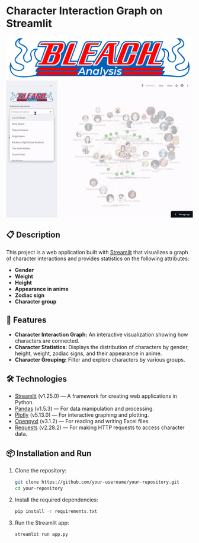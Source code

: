 # Character Interaction Graph on Streamlit

![Banner](lable_bleach.png)
![Bleach Demonstration](https://github.com/Balalaika1/Bleach_Networking_Graph/blob/main/Bleach%20Demonstration.gif)
## 📋 Description

This project is a web application built with [Streamlit](https://streamlit.io/) that visualizes a graph of character interactions and provides statistics on the following attributes:
- **Gender**
- **Weight**
- **Height**
- **Appearance in anime**
- **Zodiac sign**
- **Character group**

## 🚀 Features

- **Character Interaction Graph:** An interactive visualization showing how characters are connected.
- **Character Statistics:** Displays the distribution of characters by gender, height, weight, zodiac signs, and their appearance in anime.
- **Character Grouping:** Filter and explore characters by various groups.

## 🛠️ Technologies

- [Streamlit](https://streamlit.io/) (v1.25.0) — A framework for creating web applications in Python.
- [Pandas](https://pandas.pydata.org/) (v1.5.3) — For data manipulation and processing.
- [Plotly](https://plotly.com/python/) (v5.13.0) — For interactive graphing and plotting.
- [Openpyxl](https://openpyxl.readthedocs.io/en/stable/) (v3.1.2) — For reading and writing Excel files.
- [Requests](https://docs.python-requests.org/en/master/) (v2.28.2) — For making HTTP requests to access character data.
  
## 📦 Installation and Run

1. Clone the repository:
   ```bash
   git clone https://github.com/your-username/your-repository.git
   cd your-repository

2. Install the required dependencies:
   ```bash
   pip install -r requirements.txt
3. Run the Streamlit app:
   ```bash
   streamlit run app.py
